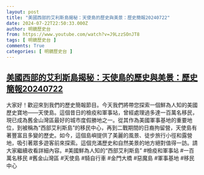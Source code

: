 ```yaml
---
layout: post
title: "美國西部的艾利斯島揭秘：天使島的歷史與美景：歷史簡報20240722"
date: 2024-07-22T22:50:33.000Z
author: 明鏡歷史台
from: https://www.youtube.com/watch?v=J9LzzSOnJT8
tags: [ 明鏡歷史台 ]
comments: True
categories: [ 明鏡歷史台 ]
---
```

<!--1721688633000-->
[美國西部的艾利斯島揭秘：天使島的歷史與美景：歷史簡報20240722](https://www.youtube.com/watch?v=J9LzzSOnJT8)
------

<div>
大家好！歡迎來到我們的歷史簡報節目。今天我們將帶您探索一個鮮為人知的美國歷史寶地——天使島。這個昔日的檢疫和軍事站，曾經處理過多達一百萬名移民，現已成為舊金山灣區最好的城市度假勝地之一。從其作為美國軍事基地的重要地位，到被稱為“西部艾利斯島”的移民中心，再到二戰期間的日裔拘留營，天使島有著豐富且多變的歷史。如今，這個島嶼提供了美麗的風景、徒步旅行小徑和露營地，吸引著眾多遊客前來探索。這個充滿歷史和自然美景的地方絕對值得一訪。請大家繼續收看詳細內容。#美國鮮為人知的“西部艾利斯島” #檢疫和軍事站 #一百萬名移民 #舊金山灣區 #天使島 #騎自行車 #金門大橋 #惡魔島 #軍事基地 #移民中心
</div>
